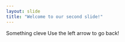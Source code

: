 ```yaml
---
layout: slide
title: "Welcome to our second slide!"
---
```

Something cleve
Use the left arrow to go back!
